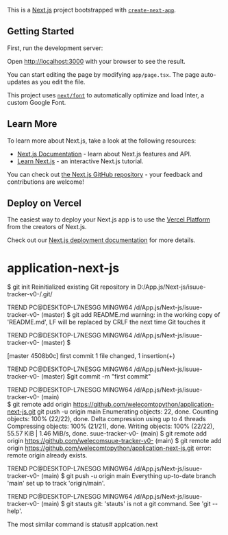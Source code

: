 This is a [Next.js](https://nextjs.org/) project bootstrapped with [`create-next-app`](https://github.com/vercel/next.js/tree/canary/packages/create-next-app).

## Getting Started

First, run the development server:


Open [http://localhost:3000](http://localhost:3000) with your browser to see the result.

You can start editing the page by modifying `app/page.tsx`. The page auto-updates as you edit the file.

This project uses [`next/font`](https://nextjs.org/docs/basic-features/font-optimization) to automatically optimize and load Inter, a custom Google Font.

## Learn More

To learn more about Next.js, take a look at the following resources:

- [Next.js Documentation](https://nextjs.org/docs) - learn about Next.js features and API.
- [Learn Next.js](https://nextjs.org/learn) - an interactive Next.js tutorial.

You can check out [the Next.js GitHub repository](https://github.com/vercel/next.js/) - your feedback and contributions are welcome!

## Deploy on Vercel

The easiest way to deploy your Next.js app is to use the [Vercel Platform](https://vercel.com/new?utm_medium=default-template&filter=next.js&utm_source=create-next-app&utm_campaign=create-next-app-readme) from the creators of Next.js.

Check out our [Next.js deployment documentation](https://nextjs.org/docs/deployment) for more details.
# application-next-js
$ git init
Reinitialized existing Git repository in D:/App.js/Next-js/isuue-tracker-v0-/.git/

TREND PC@DESKTOP-L7NESGG MINGW64 /d/App.js/Next-js/isuue-tracker-v0- (master)
$ git add README.md
warning: in the working copy of 'README.md', LF will be replaced by CRLF the next time Git touches it

TREND PC@DESKTOP-L7NESGG MINGW64 /d/App.js/Next-js/isuue-tracker-v0- (master)
$ 

[master 4508b0c] first commit
 1 file changed, 1 insertion(+)

TREND PC@DESKTOP-L7NESGG MINGW64 /d/App.js/Next-js/isuue-tracker-v0- (master)
$git commit -m "first commit"

TREND PC@DESKTOP-L7NESGG MINGW64 /d/App.js/Next-js/isuue-tracker-v0- (main)    
$ git remote add origin https://github.com/welecomtopython/application-next-js.git
git push -u origin main
Enumerating objects: 22, done.
Counting objects: 100% (22/22), done.
Delta compression using up to 4 threads
Compressing objects: 100% (21/21), done.
Writing objects: 100% (22/22), 55.57 KiB | 1.46 MiB/s, done.
suue-tracker-v0- (main)
$ git remote add origin https://github.com/welecomsuue-tracker-v0- (main)
$ git remote add origin https://github.com/welecomtopython/application-next-js.git
error: remote origin already exists.

TREND PC@DESKTOP-L7NESGG MINGW64 /d/App.js/Next-js/isuue-tracker-v0- (main)
$ git push -u origin main
Everything up-to-date
branch 'main' set up to track 'origin/main'.      

TREND PC@DESKTOP-L7NESGG MINGW64 /d/App.js/Next-js/isuue-tracker-v0- (main)
$ git stauts
git: 'stauts' is not a git command. See 'git --help'.

The most similar command is
        status# applcation.next
